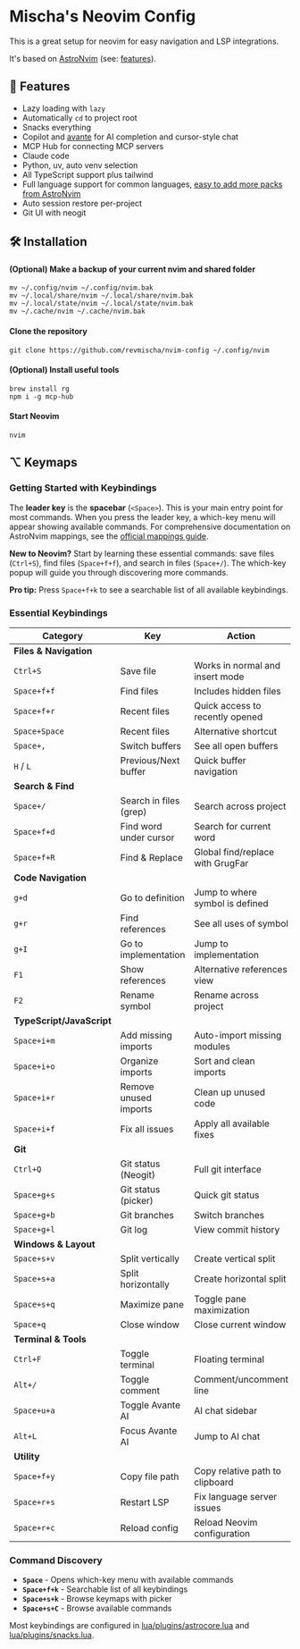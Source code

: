 # Mischa's Neovim Config

This is a great setup for neovim for easy navigation and LSP integrations.

It's based on [AstroNvim](https://astronvim.com/) (see: [features](https://docs.astronvim.com/#-features])).

## 🧐 Features

- Lazy loading with `lazy`
- Automatically `cd` to project root
- Snacks everything
- Copilot and [avante](https://github.com/yetone/avante.nvim) for AI completion and cursor-style chat
- MCP Hub for connecting MCP servers
- Claude code
- Python, uv, auto venv selection
- All TypeScript support plus tailwind
- Full language support for common languages, [easy to add more packs from AstroNvim](https://github.com/AstroNvim/astrocommunity/tree/main/lua/astrocommunity/pack)
- Auto session restore per-project
- Git UI with neogit

## 🛠️ Installation

#### (Optional) Make a backup of your current nvim and shared folder

```shell
mv ~/.config/nvim ~/.config/nvim.bak
mv ~/.local/share/nvim ~/.local/share/nvim.bak
mv ~/.local/state/nvim ~/.local/state/nvim.bak
mv ~/.cache/nvim ~/.cache/nvim.bak
```

#### Clone the repository

```shell
git clone https://github.com/revmischa/nvim-config ~/.config/nvim
```

#### (Optional) Install useful tools

```shell
brew install rg
npm i -g mcp-hub
```

#### Start Neovim

```shell
nvim
```

## ⌥ Keymaps

### Getting Started with Keybindings

The **leader key** is the **spacebar** (`<Space>`). This is your main entry point for most commands. When you press the leader key, a which-key menu will appear showing available commands. For comprehensive documentation on AstroNvim mappings, see the [official mappings guide](https://docs.astronvim.com/mappings/).

**New to Neovim?** Start by learning these essential commands: save files (`Ctrl+S`), find files (`Space+f+f`), and search in files (`Space+/`). The which-key popup will guide you through discovering more commands.

**Pro tip:** Press `Space+f+k` to see a searchable list of all available keybindings.

### Essential Keybindings

| Category | Key | Action | Notes |
|----------|-----|--------|--------|
| **Files & Navigation** |
| `Ctrl+S` | Save file | Works in normal and insert mode |
| `Space+f+f` | Find files | Includes hidden files |
| `Space+f+r` | Recent files | Quick access to recently opened |
| `Space+Space` | Recent files | Alternative shortcut |
| `Space+,` | Switch buffers | See all open buffers |
| `H` / `L` | Previous/Next buffer | Quick buffer navigation |
| **Search & Find** |
| `Space+/` | Search in files (grep) | Search across project |
| `Space+f+d` | Find word under cursor | Search for current word |
| `Space+f+R` | Find & Replace | Global find/replace with GrugFar |
| **Code Navigation** |
| `g+d` | Go to definition | Jump to where symbol is defined |
| `g+r` | Find references | See all uses of symbol |
| `g+I` | Go to implementation | Jump to implementation |
| `F1` | Show references | Alternative references view |
| `F2` | Rename symbol | Rename across project |
| **TypeScript/JavaScript** |
| `Space+i+m` | Add missing imports | Auto-import missing modules |
| `Space+i+o` | Organize imports | Sort and clean imports |
| `Space+i+r` | Remove unused imports | Clean up unused code |
| `Space+i+f` | Fix all issues | Apply all available fixes |
| **Git** |
| `Ctrl+Q` | Git status (Neogit) | Full git interface |
| `Space+g+s` | Git status (picker) | Quick git status |
| `Space+g+b` | Git branches | Switch branches |
| `Space+g+l` | Git log | View commit history |
| **Windows & Layout** |
| `Space+s+v` | Split vertically | Create vertical split |
| `Space+s+a` | Split horizontally | Create horizontal split |
| `Space+s+q` | Maximize pane | Toggle pane maximization |
| `Space+q` | Close window | Close current window |
| **Terminal & Tools** |
| `Ctrl+F` | Toggle terminal | Floating terminal |
| `Alt+/` | Toggle comment | Comment/uncomment line |
| `Space+u+a` | Toggle Avante AI | AI chat sidebar |
| `Alt+L` | Focus Avante AI | Jump to AI chat |
| **Utility** |
| `Space+f+y` | Copy file path | Copy relative path to clipboard |
| `Space+r+s` | Restart LSP | Fix language server issues |
| `Space+r+c` | Reload config | Reload Neovim configuration |

### Command Discovery

- **`Space`** - Opens which-key menu with available commands
- **`Space+f+k`** - Searchable list of all keybindings
- **`Space+s+k`** - Browse keymaps with picker
- **`Space+s+C`** - Browse available commands

Most keybindings are configured in [lua/plugins/astrocore.lua](lua/plugins/astrocore.lua) and [lua/plugins/snacks.lua](lua/plugins/snacks.lua).
